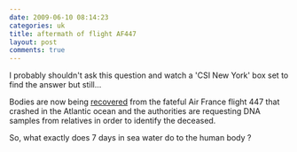 ```yaml
---
date: 2009-06-10 08:14:23
categories: uk
title: aftermath of flight AF447
layout: post
comments: true
---
```

I probably shouldn't ask this question and watch a 'CSI New York' box
set to find the answer but still...

Bodies are now being
[recovered](http://news.bbc.co.uk/1/hi/world/americas/8091582.stm) from
the fateful Air France flight 447 that crashed in the Atlantic ocean and
the authorities are requesting DNA samples from relatives in order to
identify the deceased.

So, what exactly does 7 days in sea water do to the human body ?

